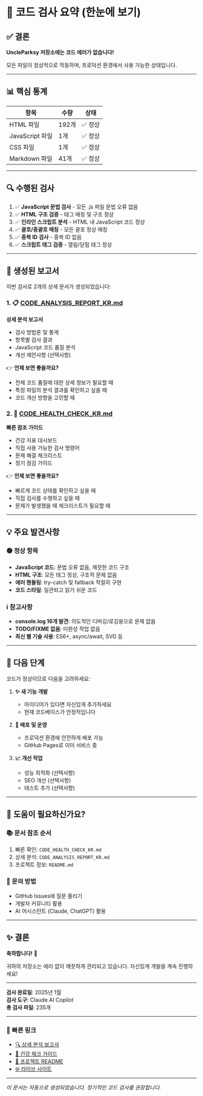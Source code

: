 # 📝 코드 검사 요약 (한눈에 보기)

## ✅ 결론

**UncleParksy 저장소에는 코드 에러가 없습니다!**

모든 파일이 정상적으로 작동하며, 프로덕션 환경에서 사용 가능한 상태입니다.

---

## 📊 핵심 통계

| 항목 | 수량 | 상태 |
|-----|------|------|
| HTML 파일 | 192개 | ✅ 정상 |
| JavaScript 파일 | 1개 | ✅ 정상 |
| CSS 파일 | 1개 | ✅ 정상 |
| Markdown 파일 | 41개 | ✅ 정상 |

---

## 🔍 수행된 검사

1. ✅ **JavaScript 문법 검사** - 모든 .js 파일 문법 오류 없음
2. ✅ **HTML 구조 검증** - 태그 매칭 및 구조 정상
3. ✅ **인라인 스크립트 분석** - HTML 내 JavaScript 코드 정상
4. ✅ **괄호/중괄호 매칭** - 모든 괄호 정상 매칭
5. ✅ **중복 ID 검사** - 중복 ID 없음
6. ✅ **스크립트 태그 검증** - 열림/닫힘 태그 정상

---

## 📂 생성된 보고서

이번 검사로 2개의 상세 문서가 생성되었습니다:

### 1. 📋 [CODE_ANALYSIS_REPORT_KR.md](./CODE_ANALYSIS_REPORT_KR.md)
**상세 분석 보고서**
- 검사 방법론 및 통계
- 항목별 검사 결과
- JavaScript 코드 품질 분석
- 개선 제안사항 (선택사항)

👉 **언제 보면 좋을까요?**
- 전체 코드 품질에 대한 상세 정보가 필요할 때
- 특정 파일의 분석 결과를 확인하고 싶을 때
- 코드 개선 방향을 고민할 때

### 2. 🏥 [CODE_HEALTH_CHECK_KR.md](./CODE_HEALTH_CHECK_KR.md)
**빠른 참조 가이드**
- 건강 지표 대시보드
- 직접 사용 가능한 검사 명령어
- 문제 해결 체크리스트
- 정기 점검 가이드

👉 **언제 보면 좋을까요?**
- 빠르게 코드 상태를 확인하고 싶을 때
- 직접 검사를 수행하고 싶을 때
- 문제가 발생했을 때 체크리스트가 필요할 때

---

## 💡 주요 발견사항

### 🟢 정상 항목
- **JavaScript 코드**: 문법 오류 없음, 깨끗한 코드 구조
- **HTML 구조**: 모든 태그 정상, 구조적 문제 없음
- **에러 핸들링**: try-catch 및 fallback 적절히 구현
- **코드 스타일**: 일관되고 읽기 쉬운 코드

### ℹ️ 참고사항
- **console.log 16개 발견**: 의도적인 디버깅/로깅용으로 문제 없음
- **TODO/FIXME 없음**: 미완성 작업 없음
- **최신 웹 기술 사용**: ES6+, async/await, SVG 등

---

## 🎯 다음 단계

코드가 정상이므로 다음을 고려하세요:

1. **✨ 새 기능 개발**
   - 아이디어가 있다면 자신있게 추가하세요
   - 현재 코드베이스가 안정적입니다

2. **🚀 배포 및 운영**
   - 프로덕션 환경에 안전하게 배포 가능
   - GitHub Pages로 이미 서비스 중

3. **📈 개선 작업**
   - 성능 최적화 (선택사항)
   - SEO 개선 (선택사항)
   - 테스트 추가 (선택사항)

---

## 🤝 도움이 필요하신가요?

### 📚 문서 참조 순서
1. 빠른 확인: `CODE_HEALTH_CHECK_KR.md`
2. 상세 분석: `CODE_ANALYSIS_REPORT_KR.md`
3. 프로젝트 정보: `README.md`

### 💬 문의 방법
- GitHub Issues에 질문 올리기
- 개발자 커뮤니티 활용
- AI 어시스턴트 (Claude, ChatGPT) 활용

---

## ✨ 결론

**축하합니다!** 🎉

귀하의 저장소는 에러 없이 깨끗하게 관리되고 있습니다.
자신있게 개발을 계속 진행하세요!

---

**검사 완료일**: 2025년 1월  
**검사 도구**: Claude AI Copilot  
**총 검사 파일**: 235개

---

### 🔖 빠른 링크

- [🔍 상세 분석 보고서](./CODE_ANALYSIS_REPORT_KR.md)
- [🏥 건강 체크 가이드](./CODE_HEALTH_CHECK_KR.md)
- [📖 프로젝트 README](./README.md)
- [🌐 라이브 사이트](https://uncleparksy.github.io)

---

*이 문서는 자동으로 생성되었습니다. 정기적인 코드 검사를 권장합니다.*
